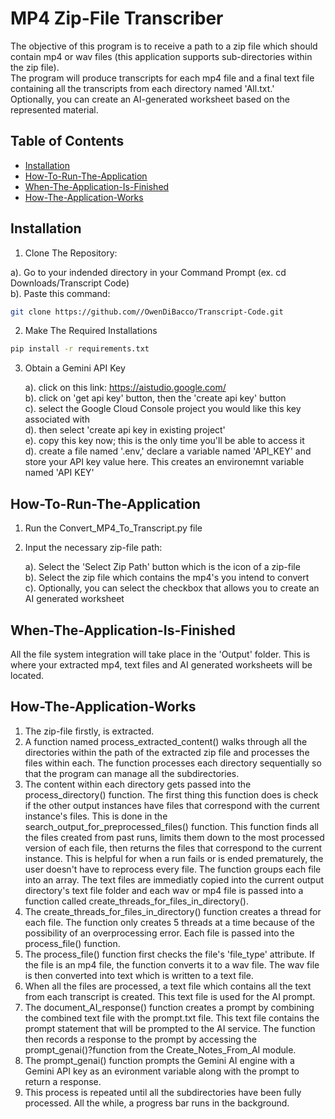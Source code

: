 # MP4 Zip-File Transcriber

The objective of this program is to receive a path to a zip file which should contain mp4 or wav files (this application supports sub-directories within the zip file).<br>
The program will produce transcripts for each mp4 file and a final text file containing all the transcripts from each directory named 'All.txt.'<br>
Optionally, you can create an AI-generated worksheet based on the represented material. <br>

## Table of Contents

- [Installation](#installation)
- [How-To-Run-The-Application](#How-To-Run-The-Application)
- [When-The-Application-Is-Finished](#When-The-Application-Is-Finished)
- [How-The-Application-Works](#How-The-Application-Works)

## Installation

1. Clone The Repository:
   
  a). Go to your indended directory in your Command Prompt (ex. cd Downloads/Transcript Code)<br>
  b). Paste this command:

```bash
git clone https://github.com//OwenDiBacco/Transcript-Code.git
```

2. Make The Required Installations<br>

```bash
pip install -r requirements.txt
```

3. Obtain a Gemini API Key

   a). click on this link: https://aistudio.google.com/<br>
   b). click on 'get api key' button, then the 'create api key' button<br>
   c). select the Google Cloud Console project you would like this key associated with<br>
   d). then select 'create api key in existing project'<br>
   e). copy this key now; this is the only time you'll be able to access it<br>
   d). create a file named '.env,' declare a variable named 'API_KEY' and store your API key value here. This creates an environemnt variable named 'API KEY'<br>

## How-To-Run-The-Application

1. Run the Convert_MP4_To_Transcript.py file<br>
2. Input the necessary zip-file path:<br>

   a). Select the 'Select Zip Path' button which is the icon of a zip-file<br>
   b). Select the zip file which contains the mp4's you intend to convert<br>
   c). Optionally, you can select the checkbox that allows you to create an AI generated worksheet<br>
   

## When-The-Application-Is-Finished

All the file system integration will take place in the 'Output' folder. This is where your extracted mp4, text files and AI generated worksheets will be located.<br>

## How-The-Application-Works

1. The zip-file firstly, is extracted.<br>
2. A function named process_extracted_content() walks through all the directories within the path of the extracted zip file and processes the files within each. The function processes each directory sequentially so that the program can manage all the subdirectories.<br>
3. The content within each directory gets passed into the process_directory() function. The first thing this function does is check if the other output instances have files that correspond with the current instance's files. This is done in the search_output_for_preprocessed_files() function. This function finds all the files created from past runs, limits them down to the most processed version of each file, then returns the files that correspond to the current instance. This is helpful for when a run fails or is ended prematurely, the user doesn't have to reprocess every file. The function groups each file into an array. The text files are immediatly copied into the current output directory's text file folder and each wav or mp4 file is passed into a function called create_threads_for_files_in_directory().<br>
4. The create_threads_for_files_in_directory() function creates a thread for each file. The function only creates 5 threads at a time because of the possibility of an overprocessing error. Each file is passed into the process_file() function.<br>
5. The process_file() function first checks the file's 'file_type' attribute. If the file is an mp4 file, the function converts it to a wav file. The wav file is then converted into text which is written to a text file.<br>
6. When all the files are processed, a text file which contains all the text from each transcript is created. This text file is used for the AI prompt.<br>
7. The document_AI_response() function creates a prompt by combining the combined text file with the prompt.txt file. This text file contains the prompt statement that will be prompted to the AI service. The function then records a response to the prompt by accessing the prompt_genai()?function from the Create_Notes_From_AI module.<br>
8. The prompt_genai() function prompts the Gemini AI engine with a Gemini API key as an evironment variable along with the prompt to return a response.<br>
9. This process is repeated until all the subdirectories have been fully processed. All the while, a progress bar runs in the background.<br>
